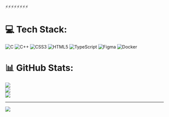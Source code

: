 ⚡⚡⚡⚡⚡⚡⚡⚡


# 💻 Tech Stack:
![C](https://img.shields.io/badge/c-%2300599C.svg?style=for-the-badge&logo=c&logoColor=white) ![C++](https://img.shields.io/badge/c++-%2300599C.svg?style=for-the-badge&logo=c%2B%2B&logoColor=white) ![CSS3](https://img.shields.io/badge/css3-%231572B6.svg?style=for-the-badge&logo=css3&logoColor=white) ![HTML5](https://img.shields.io/badge/html5-%23E34F26.svg?style=for-the-badge&logo=html5&logoColor=white) ![TypeScript](https://img.shields.io/badge/typescript-%23007ACC.svg?style=for-the-badge&logo=typescript&logoColor=white) 	![Figma](https://img.shields.io/badge/figma-%23F24E1E.svg?style=for-the-badge&logo=figma&logoColor=white) ![Docker](https://img.shields.io/badge/docker-%230db7ed.svg?style=for-the-badge&logo=docker&logoColor=white)
# 📊 GitHub Stats:
![](https://github-readme-stats.vercel.app/api?username=Jaovp&theme=blue-green&hide_border=false&include_all_commits=true&count_private=false)<br/>
![](https://github-readme-streak-stats.herokuapp.com/?user=Jaovp&theme=blue-green&hide_border=false)<br/>
![](https://github-readme-stats.vercel.app/api/top-langs/?username=Jaovp&theme=blue-green&hide_border=false&include_all_commits=true&count_private=false&layout=compact)

---
[![](https://visitcount.itsvg.in/api?id=Jaovp&icon=8&color=1)](https://visitcount.itsvg.in)

<!-- Proudly created with GPRM ( https://gprm.itsvg.in ) -->
